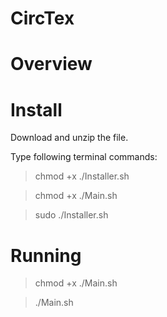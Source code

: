 # CircTex

Overview
========

Install
=======

Download and unzip the file. 

Type following terminal commands:

> chmod +x ./Installer.sh

> chmod +x ./Main.sh

> sudo ./Installer.sh

Running
=======

> chmod +x ./Main.sh

> ./Main.sh
